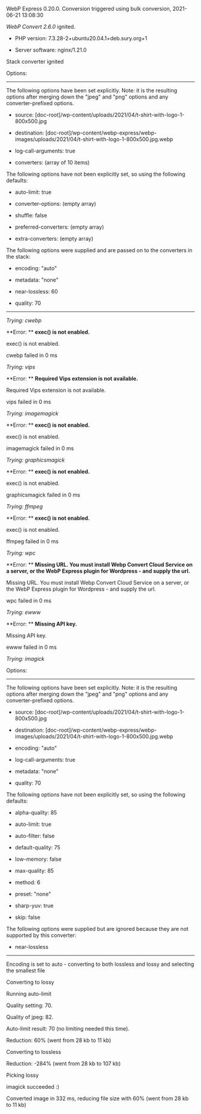 WebP Express 0.20.0. Conversion triggered using bulk conversion, 2021-06-21 13:08:30

*WebP Convert 2.6.0*  ignited.
- PHP version: 7.3.28-2+ubuntu20.04.1+deb.sury.org+1
- Server software: nginx/1.21.0

Stack converter ignited

Options:
------------
The following options have been set explicitly. Note: it is the resulting options after merging down the "jpeg" and "png" options and any converter-prefixed options.
- source: [doc-root]/wp-content/uploads/2021/04/t-shirt-with-logo-1-800x500.jpg
- destination: [doc-root]/wp-content/webp-express/webp-images/uploads/2021/04/t-shirt-with-logo-1-800x500.jpg.webp
- log-call-arguments: true
- converters: (array of 10 items)

The following options have not been explicitly set, so using the following defaults:
- auto-limit: true
- converter-options: (empty array)
- shuffle: false
- preferred-converters: (empty array)
- extra-converters: (empty array)

The following options were supplied and are passed on to the converters in the stack:
- encoding: "auto"
- metadata: "none"
- near-lossless: 60
- quality: 70
------------


*Trying: cwebp* 

**Error: ** **exec() is not enabled.** 
exec() is not enabled.
cwebp failed in 0 ms

*Trying: vips* 

**Error: ** **Required Vips extension is not available.** 
Required Vips extension is not available.
vips failed in 0 ms

*Trying: imagemagick* 

**Error: ** **exec() is not enabled.** 
exec() is not enabled.
imagemagick failed in 0 ms

*Trying: graphicsmagick* 

**Error: ** **exec() is not enabled.** 
exec() is not enabled.
graphicsmagick failed in 0 ms

*Trying: ffmpeg* 

**Error: ** **exec() is not enabled.** 
exec() is not enabled.
ffmpeg failed in 0 ms

*Trying: wpc* 

**Error: ** **Missing URL. You must install Webp Convert Cloud Service on a server, or the WebP Express plugin for Wordpress - and supply the url.** 
Missing URL. You must install Webp Convert Cloud Service on a server, or the WebP Express plugin for Wordpress - and supply the url.
wpc failed in 0 ms

*Trying: ewww* 

**Error: ** **Missing API key.** 
Missing API key.
ewww failed in 0 ms

*Trying: imagick* 

Options:
------------
The following options have been set explicitly. Note: it is the resulting options after merging down the "jpeg" and "png" options and any converter-prefixed options.
- source: [doc-root]/wp-content/uploads/2021/04/t-shirt-with-logo-1-800x500.jpg
- destination: [doc-root]/wp-content/webp-express/webp-images/uploads/2021/04/t-shirt-with-logo-1-800x500.jpg.webp
- encoding: "auto"
- log-call-arguments: true
- metadata: "none"
- quality: 70

The following options have not been explicitly set, so using the following defaults:
- alpha-quality: 85
- auto-limit: true
- auto-filter: false
- default-quality: 75
- low-memory: false
- max-quality: 85
- method: 6
- preset: "none"
- sharp-yuv: true
- skip: false

The following options were supplied but are ignored because they are not supported by this converter:
- near-lossless
------------

Encoding is set to auto - converting to both lossless and lossy and selecting the smallest file

Converting to lossy
Running auto-limit
Quality setting: 70. 
Quality of jpeg: 82. 
Auto-limit result: 70 (no limiting needed this time).
Reduction: 60% (went from 28 kb to 11 kb)

Converting to lossless
Reduction: -284% (went from 28 kb to 107 kb)

Picking lossy
imagick succeeded :)

Converted image in 332 ms, reducing file size with 60% (went from 28 kb to 11 kb)

